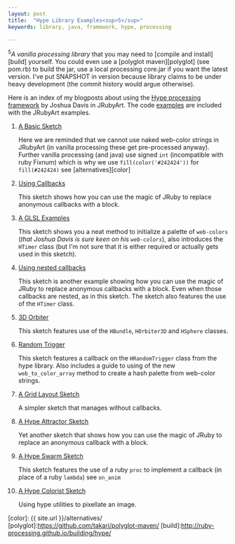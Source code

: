 ```yaml
---
layout: post
title:  "Hype Library Examples<sup>5</sup>"
keywords: library, java, framework, hype, processing

---
```

<sup>5</sup><i>A vanilla processing library</i> that you may need to [compile and install][build] yourself.  You could even use a [polyglot maven][polyglot] (see pom.rb) to build the jar, use a local processing core.jar if you want the latest version. I've put SNAPSHOT in version because library claims to be under heavy development (the commit history would argue otherwise).

Here is an index of my blogposts about using the [Hype processing framework][] by Joshua Davis in JRubyArt. The code [examples][] are included with the JRubyArt examples.

1. [A Basic Sketch](https://monkstone.github.io/jruby_art/update/2016/04/18/hype.html)

   Here we are reminded that we cannot use naked web-color strings in JRubyArt (in vanilla processing these get pre-processed anyway). Further vanilla processing (and java) use signed `int` (incompatible with ruby Fixnum) which is why we use `fill(color('#242424'))` for `fill(#242424)` see
   [alternatives][color]
2. [Using Callbacks](https://monkstone.github.io/jruby_art/update/2016/04/20/hype_advanced.html)

   This sketch shows how you can use the magic of JRuby to replace anonymous callbacks with a block.
3. [A GLSL Examples](https://monkstone.github.io/jruby_art/update/2016/04/22/hype_scanlines_glsl.html)

   This sketch shows you a neat method to initialize a palette of `web-colors` (_that Joshua Davis is sure keen on his `web-colors`_), also introduces the `HTimer` class (but I'm not sure that it is either required or actually gets used in this sketch).
4. [Using nested callbacks](https://monkstone.github.io/nested_callbacks)

   This sketch is another example showing how you can use the magic of JRuby to replace anonymous callbacks with a block. Even when those callbacks are nested, as in this sketch. The sketch also features the use of the `HTimer` class.
5. [3D Orbiter](https://monkstone.github.io/jruby_art/update/2016/04/23/orbiter.html)

   This sketch features use of the `HBundle`, `HOrbiter3D` and `HSphere` classes.

6. [Random Trigger](https://monkstone.github.io/jruby_art/update/2016/05/15/random_trigger.html)

   This sketch features a callback on the `HRandomTrigger` class from the hype library.  Also includes a guide to using of the new `web_to_color_array` method to create a hash palette from web-color strings.

7. [A Grid Layout Sketch](https://monkstone.github.io/jruby_art/update/2016/05/27/grid_layout.html)

   A simpler sketch that manages without callbacks.

8. [A Hype Attractor Sketch](https://monkstone.github.io/jruby_art/update/2016/05/26/attractor.html)

   Yet another sketch that shows how you can use the magic of JRuby to replace an anonymous callback with a block.

9. [A Hype Swarm Sketch](https://monkstone.github.io/jruby_art/update/2016/05/24/hype_swarm.html)

   This sketch features the use of a ruby `proc` to implement a callback (in place of a ruby `lambda`) see `on_anim`

10. [A Hype Colorist Sketch](https://monkstone.github.io/jruby_art/update/2016/06/08/colorist.html)

    Using hype utilities to pixellate an image.

[examples]:https://github.com/ruby-processing/JRubyArt-examples/blob/master/external_library/java/hype
[Hype processing framework]:https://www.hypeframework.org/
[color]: {{ site.url }}/alternatives/
[polyglot]:https://github.com/takari/polyglot-maven/
[build]:http://ruby-processing.github.io/building/hype/
